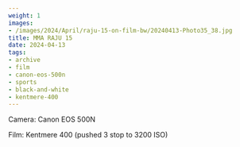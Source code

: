 ```yaml
---
weight: 1
images:
- /images/2024/April/raju-15-on-film-bw/20240413-Photo35_38.jpg
title: MMA RAJU 15
date: 2024-04-13
tags:
- archive
- film
- canon-eos-500n
- sports
- black-and-white
- kentmere-400
---
```


Camera: Canon EOS 500N

Film: Kentmere 400 (pushed 3 stop to 3200 ISO)
